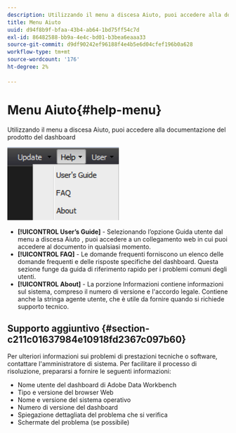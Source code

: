 ```yaml
---
description: Utilizzando il menu a discesa Aiuto, puoi accedere alla documentazione del prodotto del dashboard
title: Menu Aiuto
uuid: d94f8b9f-bfaa-43b4-ab64-1bd75ff54c7d
exl-id: 86482588-bb9a-4e4c-bd01-b3bea6eaaa33
source-git-commit: d9df90242ef96188f4e4b5e6d04cfef196b0a628
workflow-type: tm+mt
source-wordcount: '176'
ht-degree: 2%

---
```


# Menu Aiuto{#help-menu}

Utilizzando il menu a discesa Aiuto, puoi accedere alla documentazione del prodotto del dashboard

![](assets/help.png)

* **[!UICONTROL User’s Guide]** - Selezionando l’opzione Guida utente dal menu a discesa Aiuto , puoi accedere a un collegamento web in cui puoi accedere al documento in qualsiasi momento.
* **[!UICONTROL FAQ]** - Le domande frequenti forniscono un elenco delle domande frequenti e delle risposte specifiche del dashboard. Questa sezione funge da guida di riferimento rapido per i problemi comuni degli utenti.
* **[!UICONTROL About]** - La porzione Informazioni contiene informazioni sul sistema, compreso il numero di versione e l&#39;accordo legale. Contiene anche la stringa agente utente, che è utile da fornire quando si richiede supporto tecnico.

## Supporto aggiuntivo {#section-c211c01637984e10918fd2367c097b60}

Per ulteriori informazioni sui problemi di prestazioni tecniche o software, contattare l&#39;amministratore di sistema. Per facilitare il processo di risoluzione, prepararsi a fornire le seguenti informazioni:

* Nome utente del dashboard di Adobe Data Workbench
* Tipo e versione del browser Web
* Nome e versione del sistema operativo
* Numero di versione del dashboard
* Spiegazione dettagliata del problema che si verifica
* Schermate del problema (se possibile)
